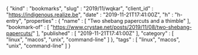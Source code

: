 {
  "kind" : "bookmarks",
  "slug" : "2019/11/wqkar",
  "client_id" : "https://indigenous.realize.be",
  "date" : "2019-11-21T17:41:00Z",
  "h" : "h-entry",
  "properties" : {
    "name" : [ "Two shebang papercuts and a thimble" ],
    "bookmark-of" : [ "https://www.crystae.net/posts/2019/11/08/two-shebang-papercuts/" ],
    "published" : [ "2019-11-21T17:41:00Z" ],
    "category" : [ "linux", "macos", "unix", "command-line" ]
  },
  "tags" : [ "linux", "macos", "unix", "command-line" ]
}
